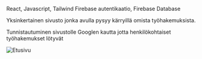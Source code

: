 React, Javascript, Tailwind
Firebase autentikaatio, Firebase Database

Yksinkertainen sivusto jonka avulla pysyy kärryillä omista työhakemuksista.

Tunnistautuminen sivustolle Googlen kautta jotta henkilökohtaiset työhakemukset lötyvät

<img src="./assets/job.png" alt="Etusivu" />
